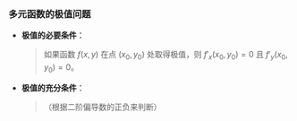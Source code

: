 ### 多元函数的极值问题

- **极值的必要条件**：
  >如果函数 $f(x, y)$ 在点 $(x_0, y_0)$ 处取得极值，则 $f'_x(x_0, y_0) = 0$ 且 $f'_y(x_0, y_0) = 0$。

- **极值的充分条件**：
  >（根据二阶偏导数的正负来判断）